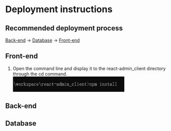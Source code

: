 # Deployment instructions

## Recommended deployment process
[Back-end](#Back-end) -> [Database](#Database) -> [Front-end](#Front-end)

## Front-end
1. Open the command line and display it to the react-admin_client directory through the cd command.
![D1.jpg](images/D1.jpg)

## Back-end


## Database